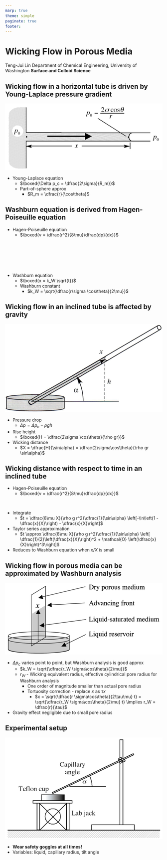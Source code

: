 ```yaml
---
marp: true
theme: simple
paginate: true
footer:
---
```


<!-- headingDivider: 2 -->
<!-- _class: cover -->
# Wicking Flow in Porous Media

Teng-Jui Lin
Department of Chemical Engineering, University of Washington
**Surface and Colloid Science**

## Wicking flow in a horizontal tube is driven by Young-Laplace pressure gradient

![width:700px center](wicking-horizontal-capillary-tube.png)

- Young-Laplace equation
  - $\boxed{\Delta p_c = \dfrac{2\sigma}{R_m}}$
  - Part-of-sphere approx
    - $R_m = \dfrac{r}{\cos\theta}$

## Washburn equation is derived from Hagen-Poiseuille equation

- Hagen-Poiseuille equation
  - $\boxed{v = \dfrac{r^2}{8\mu}\dfrac{dp}{dx}}$

<br/><br/><br/><br/><br/>

- Washburn equation
  - $\boxed{x = k_W \sqrt{t}}$
  - Washburn constant
    - $k_W = \sqrt{\dfrac{r\sigma \cos\theta}{2\mu}}$

## Wicking flow in an inclined tube is affected by gravity

![height:200px center](wicking-slanted-tube.png)

- Pressure drop
  - $\Delta p = \Delta p_c - \rho gh$
- Rise height
  - $\boxed{H = \dfrac{2\sigma \cos\theta}{\rho gr}}$
- Wicking distance
  - $X = \dfrac{H}{\sin\alpha} = \dfrac{2\sigma\cos\theta}{\rho gr \sin\alpha}$

## Wicking distance with respect to time in an inclined tube

- Hagen-Poiseuille equation
  - $\boxed{v = \dfrac{r^2}{8\mu}\dfrac{dp}{dx}}$

<br/>

- Integrate
  - $t = \dfrac{8\mu X}{\rho g r^2}\dfrac{1}{\sin\alpha} \left[-\ln\left(1 - \dfrac{x}{X}\right) - \dfrac{x}{X}\right]$
- Taylor series approximation
  - $t \approx \dfrac{8\mu X}{\rho g r^2}\dfrac{1}{\sin\alpha} \left[ \dfrac{1}{2}\left(\dfrac{x}{X}\right)^2 + \mathcal{O} \left(\dfrac{x}{X}\right)^3\right]$
- Reduces to Washburn equation when $x/X$ is small

## Wicking flow in porous media can be approximated by Washburn analysis

![height:220px center](wicking-porous-media.png)

- $\Delta p_c$ varies point to point, but Washburn analysis is good approx
  - $k_W = \sqrt{\dfrac{r_W \sigma\cos\theta}{2\mu}}$
  - $r_W$ - Wicking equivalent radius, effective cylindrical pore radius for Washburn analysis
    - One order of magnitude smaller than actual pore radius
    - Tortuosity correction - replace $x$ as $\tau x$
      - $x = \sqrt{\dfrac{r \sigma\cos\theta}{2\tau\mu} t} = \sqrt{\dfrac{r_W \sigma\cos\theta}{2\mu} t} \implies r_W = \dfrac{r}{\tau}$
- Gravity effect negligible due to small pore radius

## Experimental setup

![height:400px center](wicking-setup.png)

- **Wear safety goggles at all times!**
- Variables: liquid, capillary radius, tilt angle
